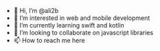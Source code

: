 - 👋 Hi, I’m @ali2b
- 👀 I’m interested in web and mobile development 
- 🌱 I’m currently learning swift and kotlin
- 💞️ I’m looking to collaborate on javascript libraries
- 📫 How to reach me here

<!---
ali2b/ali2b is a ✨ special ✨ repository because its `README.md` (this file) appears on your GitHub profile.
You can click the Preview link to take a look at your changes.
--->
